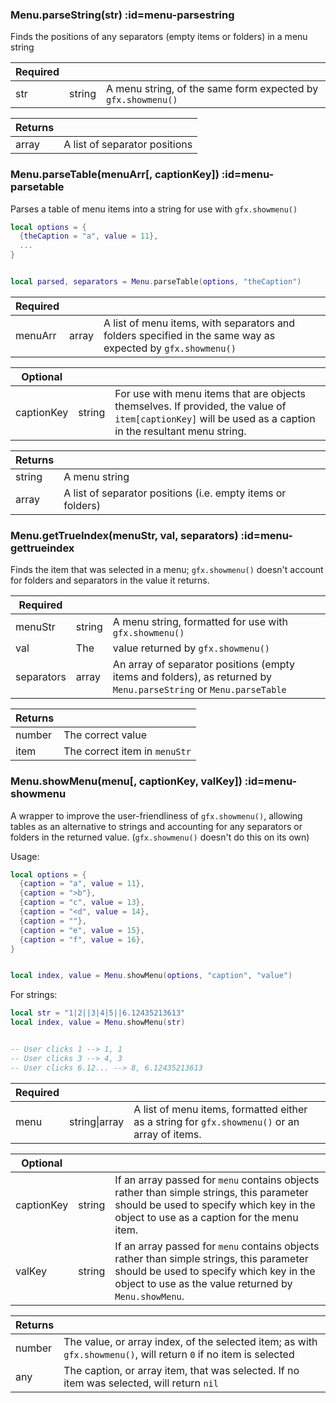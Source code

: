<section class="segment">

### Menu.parseString(str) :id=menu-parsestring

Finds the positions of any separators (empty items or folders) in a menu string

| **Required** | []() | []() |
| --- | --- | --- |
| str | string | A menu string, of the same form expected by `gfx.showmenu()` |

| **Returns** | []() |
| --- | --- |
| array | A list of separator positions |

</section>
<section class="segment">

### Menu.parseTable(menuArr[, captionKey]) :id=menu-parsetable

Parses a table of menu items into a string for use with `gfx.showmenu()`
```lua
local options = {
  {theCaption = "a", value = 11},
  ...
}


local parsed, separators = Menu.parseTable(options, "theCaption")
```

| **Required** | []() | []() |
| --- | --- | --- |
| menuArr | array | A list of menu items, with separators and folders specified in the same way as expected by `gfx.showmenu()` |

| **Optional** | []() | []() |
| --- | --- | --- |
| captionKey | string | For use with menu items that are objects themselves. If provided, the value of `item[captionKey]` will be used as a caption in the resultant menu string. |

| **Returns** | []() |
| --- | --- |
| string | A menu string |
| array | A list of separator positions (i.e. empty items or folders) |

</section>
<section class="segment">

### Menu.getTrueIndex(menuStr, val, separators) :id=menu-gettrueindex

Finds the item that was selected in a menu; `gfx.showmenu()` doesn't account
for folders and separators in the value it returns.

| **Required** | []() | []() |
| --- | --- | --- |
| menuStr | string | A menu string, formatted for use with `gfx.showmenu()` |
| val | The | value returned by `gfx.showmenu()` |
| separators | array | An array of separator positions (empty items and folders), as returned by `Menu.parseString` or `Menu.parseTable` |

| **Returns** | []() |
| --- | --- |
| number | The correct value |
| item | The correct item in `menuStr` |

</section>
<section class="segment">

### Menu.showMenu(menu[, captionKey, valKey]) :id=menu-showmenu

A wrapper to improve the user-friendliness of `gfx.showmenu()`, allowing
tables as an alternative to strings and accounting for any separators or folders
in the returned value. (`gfx.showmenu()` doesn't do this on its own)


Usage:
```lua
local options = {
  {caption = "a", value = 11},
  {caption = ">b"},
  {caption = "c", value = 13},
  {caption = "<d", value = 14},
  {caption = ""},
  {caption = "e", value = 15},
  {caption = "f", value = 16},
}


local index, value = Menu.showMenu(options, "caption", "value")
```
For strings:


```lua
local str = "1|2||3|4|5||6.12435213613"
local index, value = Menu.showMenu(str)


-- User clicks 1 --> 1, 1
-- User clicks 3 --> 4, 3
-- User clicks 6.12... --> 8, 6.12435213613
```

| **Required** | []() | []() |
| --- | --- | --- |
| menu | string&#124;array | A list of menu items, formatted either as a string for `gfx.showmenu()` or an array of items. |

| **Optional** | []() | []() |
| --- | --- | --- |
| captionKey | string | If an array passed for `menu` contains objects rather than simple strings, this parameter should be used to specify which key in the object to use as a caption for the menu item. |
| valKey | string | If an array passed for `menu` contains objects rather than simple strings, this parameter should be used to specify which key in the object to use as the value returned by `Menu.showMenu`. |

| **Returns** | []() |
| --- | --- |
| number | The value, or array index, of the selected item; as with `gfx.showmenu()`, will return `0` if no item is selected |
| any | The caption, or array item, that was selected. If no item was selected, will return `nil` |

</section>